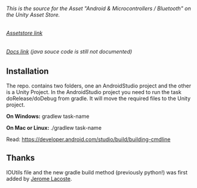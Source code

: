 ###### This is the source for the Asset "Android & Microcontrollers / Bluetooth" on the Unity Asset Store.
###### [Assetstore link](http://u3d.as/78c) 
###### [Docs link](https://techtweaking.github.io/docs/) (java souce code is still not documented) 

## Installation
The repo. contains two folders, one an AndroidStudio project and the other is a Unity Project. In the AndroidStudio project you need to run the task doRelease/doDebug from gradle. It will move the required files to the Unity project.

**On Windows:**
gradlew task-name

**On Mac or Linux:**
./gradlew task-name

Read: https://developer.android.com/studio/build/building-cmdline

## Thanks
IOUtils file and the new gradle build method (previously python!) was first added by [Jerome Lacoste](https://github.com/lacostej).